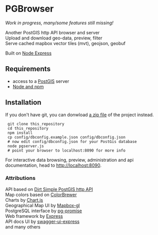 # PGBrowser
*Work in progress, many/some features still missing!*

Another PostGIS http API browser and server  
Upload and download geo-data, preview, filter  
Serve cached mapbox vector tiles (mvt), geojson, geobuf

Built on [Node Express](https://expressjs.com/)

## Requirements
* access to a [PostGIS](https://postgis.net) server
* [Node and npm](https://nodejs.org/en/download/)

## Installation
If you don't have git, you can donwload [a zip file](https://github.com/geodan/pgbrowser/archive/master.zip) of the project instead.

     git clone this_repository
     cd this_repository
     npm install
     cp config/dbconfig.example.json config/dbconfig.json
     # now edit config/dbconfig.json for your PostGis database
     node pgserver.js
     # point your browser to localhost:8090 for more info

For interactive data browsing, preview, administration and api documentation, head to [http://localhost:8090](http://localhost:8090).

### Attributions
API based on [Dirt Simple PostGIS http API](https://github.com/tobinbradley/dirt-simple-postgis-http-api)   
Map colors based on [ColorBrewer](http://colorbrewer2.org)  
Charts by [Chart.js](https://www.chartjs.org/)  
Geographical Map UI by [Mapbox-gl](https://docs.mapbox.com/mapbox-gl-js/api/)  
PostgreSQL interface by [pg-promise](https://github.com/vitaly-t/pg-promise/)  
Web framework by [Express](https://expressjs.com/)   
API docs UI by [swagger-ui-express](https://github.com/scottie1984/swagger-ui-express)  
and many others

